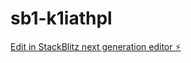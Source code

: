 # sb1-k1iathpl

[Edit in StackBlitz next generation editor ⚡️](https://stackblitz.com/~/github.com/Jplape/sb1-k1iathpl)